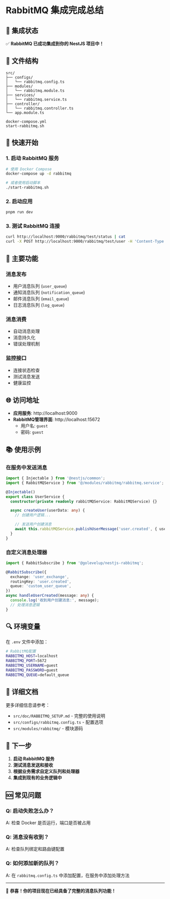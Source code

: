 # RabbitMQ 集成完成总结

## 🎉 集成状态

✅ **RabbitMQ 已成功集成到你的 NestJS 项目中！**

## 📁 文件结构

```
src/
├── configs/
│   └── rabbitmq.config.ts
├── modules/
│   └── rabbitmq.module.ts
├── services/
│   └── rabbitmq.service.ts
├── controller/
│   └── rabbitmq.controller.ts
└── app.module.ts

docker-compose.yml
start-rabbitmq.sh
```

## 🚀 快速开始

### 1. 启动 RabbitMQ 服务

```bash
# 使用 Docker Compose
docker-compose up -d rabbitmq

# 或者使用启动脚本
./start-rabbitmq.sh
```

### 2. 启动应用

```bash
pnpm run dev
```

### 3. 测试 RabbitMQ 连接

```bash
curl http://localhost:9000/rabbitmq/test/status | cat
curl -X POST http://localhost:9000/rabbitmq/test/user -H 'Content-Type: application/json' -d '{"message":"Hello RabbitMQ!"}' | cat
```

## 🔧 主要功能

### 消息发布

- 用户消息队列 (`user_queue`)
- 通知消息队列 (`notification_queue`)
- 邮件消息队列 (`email_queue`)
- 日志消息队列 (`log_queue`)

### 消息消费

- 自动消息处理
- 消息持久化
- 错误处理机制

### 监控接口

- 连接状态检查
- 测试消息发送
- 健康监控

## 🌐 访问地址

- **应用服务**: http://localhost:9000
- **RabbitMQ管理界面**: http://localhost:15672
  - 用户名: `guest`
  - 密码: `guest`

## 📚 使用示例

### 在服务中发送消息

```typescript
import { Injectable } from '@nestjs/common';
import { RabbitMQService } from '@/modules/rabbitmq/rabbitmq.service';

@Injectable()
export class UserService {
  constructor(private readonly rabbitMQService: RabbitMQService) {}

  async createUser(userData: any) {
    // 创建用户逻辑...

    // 发送用户创建消息
    await this.rabbitMQService.publishUserMessage('user.created', { userId: user.id, userData });
  }
}
```

### 自定义消息处理器

```typescript
import { RabbitSubscribe } from '@golevelup/nestjs-rabbitmq';

@RabbitSubscribe({
  exchange: 'user_exchange',
  routingKey: 'user.created',
  queue: 'custom_user_queue',
})
async handleUserCreated(message: any) {
  console.log('收到用户创建消息:', message);
  // 处理消息逻辑
}
```

## 🔍 环境变量

在 `.env` 文件中添加：

```bash
# RabbitMQ配置
RABBITMQ_HOST=localhost
RABBITMQ_PORT=5672
RABBITMQ_USERNAME=guest
RABBITMQ_PASSWORD=guest
RABBITMQ_QUEUE=default_queue
```

## 📖 详细文档

更多详细信息请参考：

- `src/doc/RABBITMQ_SETUP.md` - 完整的使用说明
- `src/configs/rabbitmq.config.ts` - 配置选项
- `src/modules/rabbitmq/` - 模块源码

## 🎯 下一步

1. **启动 RabbitMQ 服务**
2. **测试消息发送和接收**
3. **根据业务需求自定义队列和处理器**
4. **集成到现有的业务逻辑中**

## 🆘 常见问题

### Q: 启动失败怎么办？

A: 检查 Docker 是否运行，端口是否被占用

### Q: 消息没有收到？

A: 检查队列绑定和路由键配置

### Q: 如何添加新的队列？

A: 在 `rabbitmq.config.ts` 中添加配置，在服务中添加处理方法

---

🎉 **恭喜！你的项目现在已经具备了完整的消息队列功能！**

